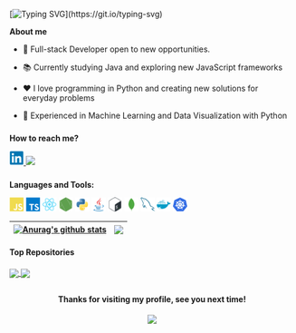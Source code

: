[![Typing SVG](https://readme-typing-svg.demolab.com?font=Fira+Code&pause=1000&color=58A6FF&width=435&lines=Hi+there%2C+I'm+Jo%C3%A3o+Victor%F0%9F%91%8B%F0%9F%8F%BC;Welcome+to+my+Github+Profile!)](https://git.io/typing-svg)

**About me**

- 💼 Full-stack Developer open to new opportunities.

- 📚 Currently studying Java and exploring new JavaScript frameworks

- ❤️ I love programming in Python and creating new solutions for everyday problems

- 🤖 Experienced in Machine Learning and Data Visualization with Python

###

**How to reach me?**

<a href="https://www.linkedin.com/in/joao-victor-ferreira-da-silva/">
  <code><img src="https://raw.githubusercontent.com/devicons/devicon/master/icons/linkedin/linkedin-original.svg" height="25"/></code>
</a>
<a href="mailto:jvictorfsilva@gmail.com">
  <code><img src="https://upload.wikimedia.org/wikipedia/commons/7/7e/Gmail_icon_%282020%29.svg" height="18"/></code>
</a>

###

**Languages and Tools:**

<code><img height="25" src="https://raw.githubusercontent.com/devicons/devicon/master/icons/javascript/javascript-plain.svg"></code>
<code><img height="25" src="https://raw.githubusercontent.com/devicons/devicon/master/icons/typescript/typescript-plain.svg"></code>
<code><img height="25" src="https://raw.githubusercontent.com/devicons/devicon/master/icons/react/react-original.svg"></code>
<code><img height="25" src="https://raw.githubusercontent.com/devicons/devicon/master/icons/nodejs/nodejs-plain.svg"></code>
<code><img height="25" src="https://raw.githubusercontent.com/devicons/devicon/master/icons/python/python-original.svg"></code>
<code><img height="25" src="https://raw.githubusercontent.com/devicons/devicon/master/icons/java/java-original.svg"></code>
<code><img height="25" src="https://raw.githubusercontent.com/devicons/devicon/master/icons/bash/bash-original.svg"></code>
<code><img height="25" src="https://raw.githubusercontent.com/devicons/devicon/master/icons/mongodb/mongodb-plain.svg"></code>
<code><img height="25" src="https://raw.githubusercontent.com/devicons/devicon/master/icons/mysql/mysql-original.svg"></code>
<code><img height="25" src="https://raw.githubusercontent.com/devicons/devicon/master/icons/docker/docker-plain.svg"></code>
<code><img height="25" src="https://raw.githubusercontent.com/devicons/devicon/master/icons/kubernetes/kubernetes-plain.svg"></code>

| <a href="https://github.com/jvictorfsilva"><img align="center" src="https://github-readme-stats.vercel.app/api?username=jvictorfsilva&show_icons=true&theme=github_dark&include_all_commits=true&count_private=true" alt="Anurag's github stats" /></a> | <a href="https://github.com/jvictorfsilva"><img align="center" src="https://github-readme-stats.vercel.app/api/top-langs/?username=jvictorfsilva&layout=compact&langs_count=6&theme=github_dark" /></a> |
| ------------------------------------------------------------------------------------------------------------------------------------------------------------------------------------------------------------------------------------------------------- | ------------------------------------------------------------------------------------------------------------------------------------------------------------------------------------------------------- |

#### Top Repositories

<a href="https://github.com/https://github.com/jvictorfsilva/Slime-Disorder">
  <img align="center" src="https://github-readme-stats.vercel.app/api/pin/?username=jvictorfsilva&repo=Slime-Disorder&theme=github_dark" />
</a>
<a href="https://github.com/jvictorfsilva/tower-defense-pathfinder">
  <img align="center" src="https://github-readme-stats.vercel.app/api/pin/?username=jvictorfsilva&repo=tower-defense-pathfinder&theme=github_dark" />
</a>   
  
  ##
  
<h4 align="center">Thanks for visiting my profile, see you next time!</h4>
<p align="center">
  <img src="https://profile-counter.glitch.me/jvictorfsilva/count.svg" />
</p>
